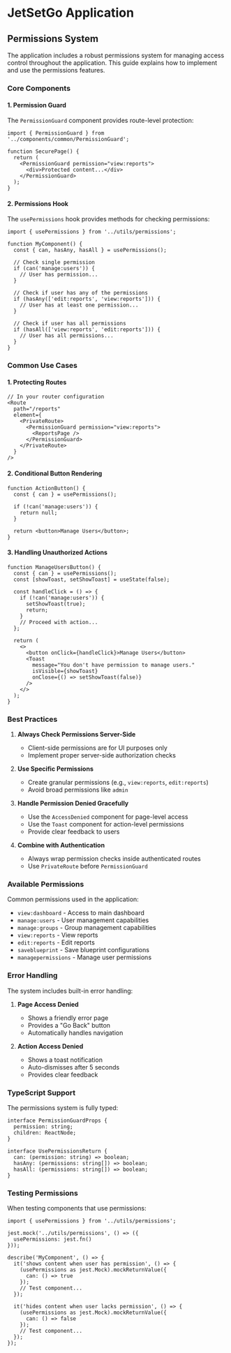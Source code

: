 # JetSetGo Application

## Permissions System

The application includes a robust permissions system for managing access control throughout the application. This guide explains how to implement and use the permissions features.

### Core Components

#### 1. Permission Guard
The `PermissionGuard` component provides route-level protection:

```tsx
import { PermissionGuard } from '../components/common/PermissionGuard';

function SecurePage() {
  return (
    <PermissionGuard permission="view:reports">
      <div>Protected content...</div>
    </PermissionGuard>
  );
}
```

#### 2. Permissions Hook
The `usePermissions` hook provides methods for checking permissions:

```tsx
import { usePermissions } from '../utils/permissions';

function MyComponent() {
  const { can, hasAny, hasAll } = usePermissions();

  // Check single permission
  if (can('manage:users')) {
    // User has permission...
  }

  // Check if user has any of the permissions
  if (hasAny(['edit:reports', 'view:reports'])) {
    // User has at least one permission...
  }

  // Check if user has all permissions
  if (hasAll(['view:reports', 'edit:reports'])) {
    // User has all permissions...
  }
}
```

### Common Use Cases

#### 1. Protecting Routes
```tsx
// In your router configuration
<Route
  path="/reports"
  element={
    <PrivateRoute>
      <PermissionGuard permission="view:reports">
        <ReportsPage />
      </PermissionGuard>
    </PrivateRoute>
  }
/>
```

#### 2. Conditional Button Rendering
```tsx
function ActionButton() {
  const { can } = usePermissions();
  
  if (!can('manage:users')) {
    return null;
  }
  
  return <button>Manage Users</button>;
}
```

#### 3. Handling Unauthorized Actions
```tsx
function ManageUsersButton() {
  const { can } = usePermissions();
  const [showToast, setShowToast] = useState(false);

  const handleClick = () => {
    if (!can('manage:users')) {
      setShowToast(true);
      return;
    }
    // Proceed with action...
  };

  return (
    <>
      <button onClick={handleClick}>Manage Users</button>
      <Toast
        message="You don't have permission to manage users."
        isVisible={showToast}
        onClose={() => setShowToast(false)}
      />
    </>
  );
}
```

### Best Practices

1. **Always Check Permissions Server-Side**
   - Client-side permissions are for UI purposes only
   - Implement proper server-side authorization checks

2. **Use Specific Permissions**
   - Create granular permissions (e.g., `view:reports`, `edit:reports`)
   - Avoid broad permissions like `admin`

3. **Handle Permission Denied Gracefully**
   - Use the `AccessDenied` component for page-level access
   - Use the `Toast` component for action-level permissions
   - Provide clear feedback to users

4. **Combine with Authentication**
   - Always wrap permission checks inside authenticated routes
   - Use `PrivateRoute` before `PermissionGuard`

### Available Permissions

Common permissions used in the application:

- `view:dashboard` - Access to main dashboard
- `manage:users` - User management capabilities
- `manage:groups` - Group management capabilities
- `view:reports` - View reports
- `edit:reports` - Edit reports
- `saveblueprint` - Save blueprint configurations
- `managepermissions` - Manage user permissions

### Error Handling

The system includes built-in error handling:

1. **Page Access Denied**
   - Shows a friendly error page
   - Provides a "Go Back" button
   - Automatically handles navigation

2. **Action Access Denied**
   - Shows a toast notification
   - Auto-dismisses after 5 seconds
   - Provides clear feedback

### TypeScript Support

The permissions system is fully typed:

```tsx
interface PermissionGuardProps {
  permission: string;
  children: ReactNode;
}

interface UsePermissionsReturn {
  can: (permission: string) => boolean;
  hasAny: (permissions: string[]) => boolean;
  hasAll: (permissions: string[]) => boolean;
}
```

### Testing Permissions

When testing components that use permissions:

```tsx
import { usePermissions } from '../utils/permissions';

jest.mock('../utils/permissions', () => ({
  usePermissions: jest.fn()
}));

describe('MyComponent', () => {
  it('shows content when user has permission', () => {
    (usePermissions as jest.Mock).mockReturnValue({
      can: () => true
    });
    // Test component...
  });

  it('hides content when user lacks permission', () => {
    (usePermissions as jest.Mock).mockReturnValue({
      can: () => false
    });
    // Test component...
  });
});
```